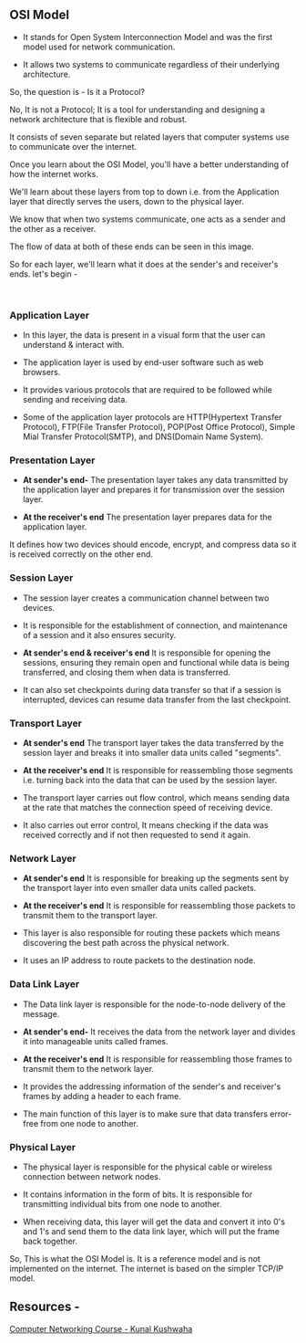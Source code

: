 ## OSI Model
 - It stands for Open System Interconnection Model and was the first model used for network communication. 

 - It allows two systems to communicate regardless of their underlying architecture.

So, the question is - Is it a Protocol?

No, It is not a Protocol; It is a tool for understanding and designing a network architecture that is flexible and robust.

It consists of seven separate but related layers that computer systems use to communicate over the internet.

Once you learn about the OSI Model, you'll have a better understanding of how the internet works.

We'll learn about these layers from top to down i.e. from the Application layer that directly serves the users, down to the physical layer. 

We know that when two systems communicate, one acts as a sender and the other as a receiver. 

The flow of data at both of these ends can be seen in this image.

So for each layer, we'll learn what it does at the sender's and receiver's ends. let's begin -

<br>

### Application Layer

- In this layer, the data is present in a visual form that the user can understand & interact with.

- The application layer is used by end-user software such as web browsers.
- It provides various protocols that are required to be followed while sending and receiving data. 
- Some of the application layer protocols are HTTP(Hypertext Transfer Protocol), FTP(File Transfer Protocol), POP(Post Office Protocol), Simple Mial Transfer Protocol(SMTP), and DNS(Domain Name System).

### Presentation Layer 

- **At sender's end-** The presentation layer takes any data transmitted by the application layer and prepares it for transmission over the session layer.

- **At the receiver's end** The presentation layer prepares data for the application layer. 

It defines how two devices should encode, encrypt, and compress data so it is received correctly on the other end.

### Session Layer

- The session layer creates a communication channel between two devices.

- It is responsible for the establishment of connection, and maintenance of a session and it also ensures security.

- **At sender's end & receiver's end** It is responsible for opening the sessions, ensuring they remain open and functional while data is being transferred, and closing them when data is transferred.

- It can also set checkpoints during data transfer so that if a session is interrupted, devices can resume data transfer from the last checkpoint.

### Transport Layer

- **At sender's end** The transport layer takes the data transferred by the session layer and breaks it into smaller data units called "segments".

- **At the receiver's end** It is responsible for reassembling those segments i.e. turning back into the data that can be used by the session layer.

- The transport layer carries out flow control, which means sending data at the rate that matches the connection speed of receiving device.

- It also carries out error control, It means checking if the data was received correctly and if not then requested to send it again.

### Network Layer

- **At sender's end** It is responsible for breaking up the segments sent by the transport layer into even smaller data units called packets.

- **At the receiver's end** It is responsible for reassembling those packets to transmit them to the transport layer.

- This layer is also responsible for routing these packets which means discovering the best path across the physical network.

- It uses an IP address to route packets to the destination node.

### Data Link Layer

- The Data link layer is responsible for the node-to-node delivery of the message.

- **At sender's end-** It receives the data from the network layer and divides it into manageable units called frames. 

- **At the receiver's end** It is responsible for reassembling those frames to transmit them to the network layer.

- It provides the addressing information of the sender's and receiver's frames by adding a header to each frame.

- The main function of this layer is to make sure that data transfers error-free from one node to another.

### Physical Layer

- The physical layer is responsible for the physical cable or wireless connection between network nodes.

- It contains information in the form of bits. It is responsible for transmitting individual bits from one node to another.

- When receiving data, this layer will get the data and convert it into 0's and 1's and send them to the data link layer, which will put the frame back together.

So, This is what the OSI Model is. It is a reference model and is not implemented on the internet. The internet is based on the simpler TCP/IP model.

## Resources -

[Computer Networking Course - Kunal Kushwaha](https://www.youtube.com/watch?v=IPvYjXCsTg8&t=7s)


